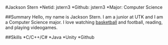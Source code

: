 #Jackson Stern
*Netid: jstern3
*Github: jstern3
*Major: Computer Science

##Summary
Hello, my name is Jackson Stern. I am a junior at UTK and I am a Computer Science major. I love watching [basketball](https://www.nba.com/thunder/) and football, reading, and playing videogames.

##Skills
*C/C++/C#
*Java
*Unity
*Github